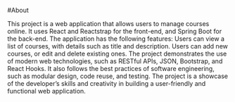#About

This project is a web application that allows users to manage courses online.
It uses React and Reactstrap for the front-end, and Spring Boot for the back-end.
The application has the following features:
  Users can view a list of courses, with details such as title and description.
  Users can add new courses, or edit and delete existing ones.
The project demonstrates the use of modern web technologies, such as RESTful APIs, JSON, Bootstrap, and React Hooks.
It also follows the best practices of software engineering, such as modular design, code reuse, and testing.
The project is a showcase of the developer’s skills and creativity in building a user-friendly and functional web application.
